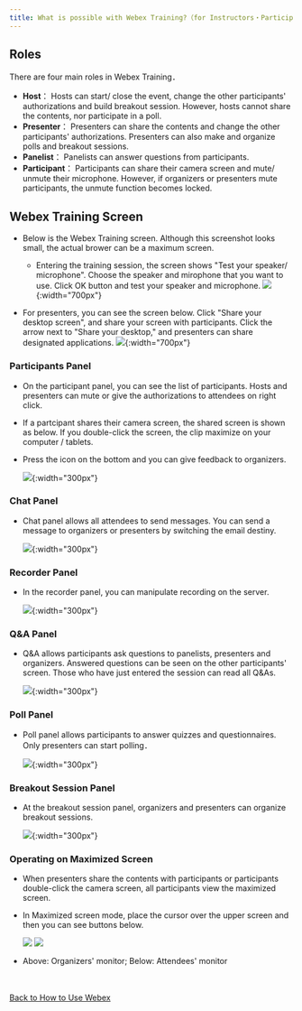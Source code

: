 ```yaml
---
title: What is possible with Webex Training?（for Instructors・Participants)
---
```


## Roles

There are four main roles in Webex Training．
* **Host**： Hosts can start/ close the event,  change the other participants' authorizations and build breakout session.  However, hosts cannot share the contents, nor participate in a poll. 
* **Presenter**： Presenters can share the contents and change the other participants' authorizations. Presenters can also make and organize polls and breakout sessions.
* **Panelist**： Panelists can answer questions from participants.
* **Participant**： Participants can share their camera screen and mute/ unmute their microphone. However, if organizers or presenters mute participants, the unmute function becomes locked. 

## Webex Training Screen

* Below is the Webex Training screen. Although this screenshot looks small, the actual brower can be a maximum screen.
	* Entering the training session, the screen shows "Test your speaker/ microphone". Choose the speaker and mirophone that you want to use. Click OK button and test your speaker and microphone.
	![](img/webex_training_view.png){:width="700px"}

* For presenters, you can see the screen below. Click "Share your desktop screen", and share your screen with participants. Click the arrow next to "Share your desktop,"  and presenters can share designated applications.
	![](img/webex_training_presenterview.png){:width="700px"}

### Participants Panel

* On the participant panel, you can see the list of participants. Hosts and presenters can mute or give the authorizations to attendees on right click.
* If a partcipant shares their camera screen, the shared screen is shown as below. If you double-click the screen, the clip maximize on your computer / tablets.
* Press the icon on the bottom and you can give feedback to organizers.

	![](img/webex_training_participants.png){:width="300px"}

### Chat Panel

*  Chat panel allows all attendees to send messages. You can send a message to organizers or presenters by switching the email destiny. 

	![](img/webex_training_chat.png){:width="300px"}

### Recorder Panel

* In the recorder panel,  you can manipulate recording on the server.

	![](img/webex_training_recorder.png){:width="300px"}

### Q&A Panel

* Q&A allows participants ask questions to panelists, presenters and organizers. Answered questions can be seen on the other participants' screen.  Those who have just entered the session can read all Q&As.

	![](img/webex_training_qa.png){:width="300px"}

### Poll Panel

* Poll panel allows participants to answer quizzes and questionnaires. Only presenters can start polling．

	![](img/webex_training_poll.png){:width="300px"}

### Breakout Session Panel

*  At the breakout session panel, organizers and presenters can organize breakout sessions.

	![](img/webex_training_breakout.png){:width="300px"}

### Operating on Maximized Screen

* When presenters share the contents with participants or participants double-click the camera screen, all participants view the maximized screen.
* In Maximized screen mode, place the cursor over the upper screen and then you can see buttons below.

	![](img/webex_training_fullscreen_buttons_host.png)
	![](img/webex_training_fullscreen_buttons_participant.png)

* Above: Organizers' monitor; Below: Attendees' monitor

<br>
<br>
<a href="index" target="_blank">Back to How to Use Webex</a>
